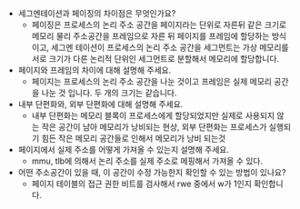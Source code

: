 - 세그멘테이션과 페이징의 차이점은 무엇인가요?
  - 페이징은 프로세스의 논리 주소 공간을 페이지라는 단위로 자른뒤 같은 크기로 메모리 물리 주소공간을 프레임으로 자른 뒤 페이지를 프레임에 할당하는 방식이고, 세그멘 테이션이 프로세스의 논리 주소 공간을 세그먼트는 가상 메모리를 서로 크기가 다른 논리적 단위인 세그먼트로 분할해서 메모리에 할당합니다.
- 페이지와 프레임의 차이에 대해 설명해 주세요.
  - 페이지는 프로세스의 논리 주소 공간을 나눈 것이고 프레임은 실제 메모리 공간을 나눈 것 입니다. 두 개의 크기는 같습니다.
- 내부 단편화와, 외부 단편화에 대해 설명해 주세요.
  - 내부 단편화는 메모리 블록이 프로세스에게 할당되었지만 실제로 사용되지 않는 작은 공간이 남아 메모리가 낭비되는 현상, 외부 단편화는 프로세스가 실행되기 힘든 작은 메모리 공간들로 인해서 메모리가 낭비 되는것
- 페이지에서 실제 주소를 어떻게 가져올 수 있는지 설명해 주세요.
  - mmu, tlb에 의해서 논리 주소를 실제 주소로 메핑해서 가져올 수 있다.
- 어떤 주소공간이 있을 때, 이 공간이 수정 가능한지 확인할 수 있는 방법이 있나요?
  - 페이지 테이블의 접근 권한 비트를 검사해서 rwe 중에서 w가 1인지 확인합니다.